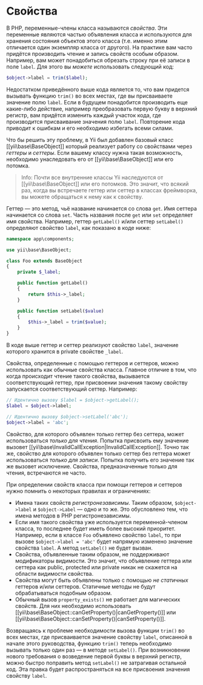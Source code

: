 Свойства
========

В PHP, переменные-члены класса называются *свойства*. Эти переменные являются частью объявления класса и используются для
хранения состояния объектов этого класса (т.е. именно этим отличается один экземпляр класса от другого). На практике
вам часто придётся производить чтение и запись свойств особым образом. Например, вам может понадобиться обрезать строку
при её записи в поле `label`. Для этого вы *можете* использовать следующий код:

```php
$object->label = trim($label);
```

Недостатком приведённого выше кода является то, что вам придется вызывать функцию `trim()` во всех местах, где вы
присваиваете значение полю `label`. Если в будущем понадобится производить еще какие-либо действие, например преобразовать первую букву в верхний регистр, вам придётся изменить каждый участок кода, где производится присваивание значения
полю `label`. Повторение кода приводит к ошибкам и его необходимо избегать всеми силами.

Что бы решить эту проблему, в Yii был добавлен базовый класс [[yii\base\BaseObject]] который реализует работу со свойствами
через *геттеры* и *сеттеры*. Если вашему классу нужна такая возможность, необходимо унаследовать его от
[[yii\base\BaseObject]] или его потомка.

> Info: Почти все внутренние классы Yii наследуются от [[yii\base\BaseObject]] или его потомков.
  Это значит, что всякий раз, когда вы встречаете геттер или сеттер в классах фреймворка, вы можете обращаться к нему
  как к свойству.

Геттер — это метод, чьё название начинается со слова `get`. Имя сеттера начинается со слова  `set`. Часть названия после
`get` или `set` определяет имя свойства. Например, геттер `getLabel()` и/или сеттер `setLabel()` определяют свойство
`label`, как показано в коде ниже:

```php
namespace app\components;

use yii\base\BaseObject;

class Foo extends BaseObject
{
    private $_label;

    public function getLabel()
    {
        return $this->_label;
    }

    public function setLabel($value)
    {
        $this->_label = trim($value);
    }
}
```

В коде выше геттер и сеттер реализуют свойство `label`, значение которого хранится в private свойстве `_label`.

Свойства, определенные с помощью геттеров и сеттеров, можно использовать как обычные свойства класса. Главное отличие
в том, что когда происходит чтение такого свойства, вызывается соответствующий геттер, при присвоении значения такому
свойству запускается соответствующий сеттер. Например:

```php
// Идентично вызову $label = $object->getLabel();
$label = $object->label;

// Идентично вызову $object->setLabel('abc');
$object->label = 'abc';
```

Свойство, для которого объявлен только геттер без сеттера, может использоваться *только для чтения*. Попытка присвоить
ему значение вызовет [[yii\base\InvalidCallException|InvalidCallException]]. Точно так же, свойство для которого объявлен
только сеттер без геттера может использоваться *только для записи*. Попытка получить его значение так же вызовет
исключение. Свойства, предназначенные только для чтения, встречаются не часто.

При определении свойств класса при помощи геттеров и сеттеров нужно помнить о некоторых правилах и ограничениях:

* Имена таких свойств *регистронезависимы*. Таким образом, `$object->label` и `$object->Label` — одно и то же.
  Это обусловлено тем, что имена методов в PHP регистронезависимы.
* Если имя такого свойства уже используется переменной-членом класса, то последнее будет иметь более высокий приоритет.
  Например, если в классе `Foo` объявлено свойство `label`, то при вызове `$object->label = 'abc'` будет напрямую изменено
  значение свойства `label`. А метод `setLabel()` не будет вызван.
* Свойства, объявленные таким образом, не поддерживают модификаторы видимости. Это значит, что объявление геттера или
  сеттера как public, protected или private никак не скажется на области видимости свойства.
* Свойства могут быть объявлены только с помощью *не статичных* геттеров и/или сеттеров. Статичные методы не будут
  обрабатываться подобным образом.
* Обычный вызов `property_exists()` не работает для магических свойств. Для них необходимо использовать
  [[yii\base\BaseObject::canGetProperty()|canGetProperty()]] или [[yii\base\BaseObject::canSetProperty()|canSetProperty()]].

Возвращаясь к проблеме необходимости вызова функции `trim()` во всех местах, где присваивается значение свойству `label`,
описанной в начале этого руководства, функцию `trim()` теперь необходимо вызывать только один раз — в методе `setLabel()`.
При возникновении нового требования о возведение первой буквы в верхний регистр, можно быстро поправить метод `setLabel()`
не затрагивая остальной код. Эта правка будет распространяться на все присвоения значения свойству `label`.
